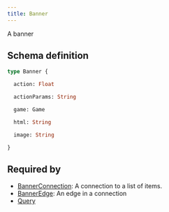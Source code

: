 ```yaml
---
title: Banner
---
```


<p>A banner</p>


## Schema definition
```graphql
type Banner {

  action: Float 

  actionParams: String 

  game: Game 

  html: String 

  image: String 

}
```
## Required by
* [BannerConnection](graphql/schema/bannerconnection.md): A connection to a list of items.
* [BannerEdge](graphql/schema/banneredge.md): An edge in a connection
* [Query](graphql/schema/query.md)
